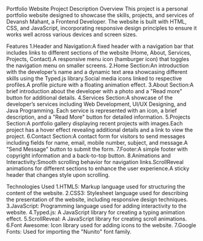 Portfolio Website Project Description
Overview
This project is a personal portfolio website designed to showcase the skills, projects, and services of Devansh Mahant, a Frontend Developer. The website is built with HTML, CSS, and JavaScript, incorporating responsive design principles to ensure it works well across various devices and screen sizes.

Features
1.Header and Navigation:A fixed header with a navigation bar that includes links to different sections of the website (Home, About, Services, Projects, Contact).A responsive menu icon (hamburger icon) that toggles the navigation menu on smaller screens.
2.Home Section:An introduction with the developer’s name and a dynamic text area showcasing different skills using the Typed.js library.Social media icons linked to respective profiles.A profile picture with a floating animation effect.
3.About Section:A brief introduction about the developer with a photo and a "Read more" button for additional details.
4.Services Section:A showcase of the developer’s services including Web Development, UI/UX Designing, and Java Programming.
Each service is represented with an icon, a brief description, and a "Read More" button for detailed information.
5.Projects Section:A portfolio gallery displaying recent projects with images.Each project has a hover effect revealing additional details and a link to view the project.
6.Contact Section:A contact form for visitors to send messages including fields for name, email, mobile number, subject, and message.A "Send Message" button to submit the form.
7.Footer:A simple footer with copyright information and a back-to-top button.
8.Animations and Interactivity:Smooth scrolling behavior for navigation links.ScrollReveal animations for different sections to enhance the user experience.A sticky header that changes style upon scrolling.

Technologies Used
1.HTML5: Markup language used for structuring the content of the website.
2.CSS3: Stylesheet language used for describing the presentation of the website, including responsive design techniques.
3.JavaScript: Programming language used for adding interactivity to the website.
4.Typed.js: A JavaScript library for creating a typing animation effect.
5.ScrollReveal: A JavaScript library for creating scroll animations.
6.Font Awesome: Icon library used for adding icons to the website.
7.Google Fonts: Used for importing the "Nunito" font family.
